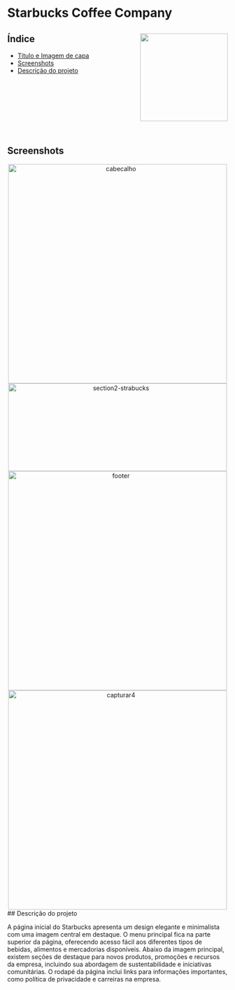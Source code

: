 # Starbucks Coffee Company

<div style="display: inline_block">

<img src="https://logodownload.org/wp-content/uploads/2017/10/Starbucks-logo.png" width="200px" align="right" />

## Índice
 
 - [Título e Imagem de capa](#Starbucks-Coffee-Starbuck)
 - [Screenshots](#Screenshots)
 - [Descrição do projeto](#Descrição-do-projeto)

</div>

<br>
<br>
<br>
<br>
<br>
<br>
<br>

##  Screenshots

<div align="center">
<img width="500px" alt="cabecalho" src="https://github.com/gabrielalencs/Starbucks-Coffee-Company/assets/127636935/b145d83e-3cad-421f-bfce-40037e6c53ab">
<img width="500px" height="200px" alt="section2-strabucks" src="https://github.com/gabrielalencs/Starbucks-Coffee-Company/assets/127636935/a5b36f47-655f-4594-8db0-1eedcc25e1b9">
<br>
<img width="500px" alt="footer" src="https://github.com/gabrielalencs/Starbucks-Coffee-Company/assets/127636935/5d56d85a-1784-4cd8-b527-6cde001c518b">
<img width="500px" alt="capturar4" src="https://github.com/gabrielalencs/Starbucks-Coffee-Company/assets/127636935/8afce86c-0e4e-436e-a293-d285495d5c4d">
</div>
## Descrição do projeto

<p>
   A página inicial do Starbucks apresenta um design elegante e minimalista com uma imagem central em destaque. O menu principal fica na parte superior da página, oferecendo acesso fácil aos diferentes tipos de bebidas, alimentos e mercadorias disponíveis. Abaixo da imagem principal, existem seções de destaque para novos produtos, promoções e recursos da empresa, incluindo sua abordagem de sustentabilidade e iniciativas comunitárias. O rodapé da página inclui links para informações importantes, como política de privacidade e carreiras na empresa.
</p>




